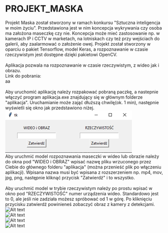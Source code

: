 # PROJEKT_MASKA
Projekt Maska został stworzony w ramach konkursu "Sztuczna inteligencja w moim życiu". Przedstawiona jest w nim koncepcja wykrywania czy osoba ma założona maseczkę czy nie. Koncepcja może mieć zastosowanie np. w kamerach IP i CCTV w marketach, na lotniskach czy też przy wejściach do galerii, aby zaalarmować o założenie owej. Projekt został stworzony w oparciu o pakiet Tensorflow, model Keras, a rozpoznawanie w czasie rzeczywistym jest dostępne dzięki pakietowi OpenCV.<br/><br/>
Aplikacja pozwala na rozpoznawanie w czasie rzeczywistym, z wideo jak i obrazu.<br/>
Link do pobrania:<br/>
aa<br/><br/>
Aby uruchomić aplikację należy rozpakować pobraną paczkę, a nastepnie włączyć program aplikacja.exe znajdujący się w głównym folderze "aplikacja". Uruchamianie może zająć dłuższą chwilę(ok. 1 min), następnie wyświetli się okno jak przedstawiono niżej.<br/>
![Alt text](https://github.com/wonderooo/PROJEKT_MASKA/blob/main/ss.png)<br/>
Aby uruchmić model rozpoznawania maseczki w wideo lub obrazie należy do okna pod "WIDEO i OBRAZ" wpisać nazwę pliku wrzuconego przez Ciebie do głównego folderu "aplikacja" (można przenieść plik po włączeniu aplikacji). Wpisana nazwa musi być wpisana z rozszerzeniem np. mp4, mov, jpg, png, następnie kliknąć przycisk "Zatwierdź" i to wszystko.<br/><br/>
Aby uruchmić model w trybie rzeczywistym należy po prostu wpisać w okno pod "RZECZYWISTOŚĆ" numer urządzenia wideo. Standardowo jest to 0, ale jeśli nie zadziała możesz spróbować od 1 w górę. Po kliknięciu przycisku zatwierdź powinieneś zobaczyć obraz z kamery z detekcjami.<br/>
![Alt text](https://github.com/wonderooo/PROJEKT_MASKA/blob/main/3.gif)
<br/>
![Alt text](https://github.com/wonderooo/PROJEKT_MASKA/blob/main/1.gif)
<br/>
![Alt text](https://github.com/wonderooo/PROJEKT_MASKA/blob/main/4.gif)
<br/>
![Alt text](https://github.com/wonderooo/PROJEKT_MASKA/blob/main/2.gif)
